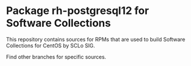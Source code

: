 # Package rh-postgresql12 for Software Collections

This repository contains sources for RPMs that are used
to build Software Collections for CentOS by SCLo SIG.

Find other branches for specific sources.
